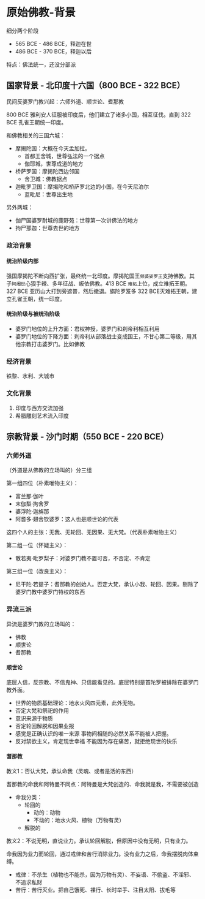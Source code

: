 # 原始佛教-背景

细分两个阶段

- 565 BCE - 486 BCE，释迦在世
- 486 BCE - 370 BCE，释迦以后

特点：佛法统一，还没分部派

## 国家背景 - 北印度十六国（800 BCE - 322 BCE）

民间反婆罗门教兴起：六师外道、顺世论、耆那教

800 BCE 雅利安人征服被印度后，他们建立了诸多小国，相互征伐。直到 322 BCE 孔雀王朝统一印度。

和佛教相关的三国六城：

- 摩揭陀国：大概在今天孟加拉。
    - 首都王舍城，世尊弘法的一个据点
    - 伽耶城，世尊成道的地方
- 桥萨罗国：摩揭陀西边邻国
    - 舍卫城：佛教据点
- 迦毗罗卫国：摩揭陀和桥萨罗北边的小国，在今天尼泊尔
    - 蓝毗尼：世尊出生地

另外两城：

- 伽尸国婆罗耐城的鹿野苑：世尊第一次讲佛法的地方
- 拘尸那迦：世尊去世的地方

### 政治背景

#### 统治阶级内部

强国摩揭陀不断向西扩张，最终统一北印度。摩揭陀国王`频婆娑罗王`支持佛教。其子`阿阇世`心狠手辣、多年征战、皈依佛教。413 BCE `难拓`上位，成立难拓王朝。327 BCE 亚历山大打到旁遮普，然后撤退。旃陀罗笈多 322 BCE灭难拓王朝，建立孔雀王朝，统一印度。

#### 统治阶级与被统治阶级

- 婆罗门地位的上升方面：君权神授，婆罗门和刹帝利相互利用
- 婆罗门地位的下降方面：刹帝利从部落战士变成国王，不甘心第二等级，用其他宗教打击婆罗门。比如佛教

### 经济背景

铁黎、水利、大城市

### 文化背景

1. 印度与西方交流加强
2. 希腊雕刻艺术流入印度

## 宗教背景 - 沙门时期（550 BCE - 220 BCE）

### 六师外道

（外道是从佛教的立场叫的）分三组

第一组四位（朴素唯物主义）：

- 富兰那·伽叶
- 末伽梨·拘舍罗
- 婆浮陀·迦旃那
- 阿耆多·翅舍钦婆罗：这人也是顺世论的代表

这四个人的主张：无我、无轮回、无因果、无大梵。（代表朴素唯物主义）

第二组一位（怀疑主义）：

- 散若夷·毗罗梨子：对婆罗门教不置可否，不否定、不肯定

第三组一位（改良主义）：

- 尼干陀·若提子：耆那教的创始人。否定大梵，承认小我、轮回、因果。剔除了婆罗门教中婆罗门特权的东西

### 异流三派

异流是婆罗门教的立场叫的：

- 佛教
- 顺世论
- 耆那教

#### 顺世论

底层人信，反宗教、不信鬼神、只信能看见的。底层特别是首陀罗被排除在婆罗门教外面。

- 世界的物质基础理论：地水火风四元素，此外无物。
- 否定大梵和祭祀的作用
- 意识来源于物质
- 否定轮回解脱和因果业报
- 感觉是正确认识的唯一来源
    事物间相随的必然关系不能被人把握。
- 反对禁欲主义，肯定现世幸福
    不能因为存在痛苦，就拒绝现世的快乐

#### 耆那教

教义1：否认大梵，承认命我（灵魂、或者是活的东西）

耆那教的命我和阿特曼不同点：阿特曼是大梵创造的、命我就是我，不需要被创造

- 命我分类：
    - 轮回的
        - 动的：动物
        - 不动的：地水火风、植物（万物有灵）
    - 解脱的

教义2：不说无明，直说业力。承认轮回解脱，但原因中没有无明，只有业力。

命我因为业力而轮回，通过戒律和苦行消除业力。没有业力之后，命我摆脱肉体束缚。

- 戒律：不杀生（植物也不能杀，因为万物有灵）、不妄语、不偷盗、不淫邪、不追求私财
- 苦行：苦行灭业。把自己饿死、裸行、长时举手、注目太阳、拔毛等


